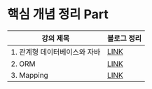 # 핵심 개념 정리 Part

|강의 제목 | 블로그 정리|
|---------- | ----------|
|1. 관계형 데이터베이스와 자바 | [LINK](https://codingtalk.tistory.com/222)|
|2. ORM | [LINK](https://codingtalk.tistory.com/229)|
|3. Mapping | [LINK](https://codingtalk.tistory.com/231)|
